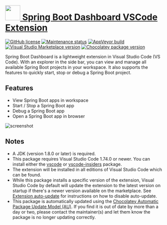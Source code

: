 # [<img src="https://cdn.jsdelivr.net/gh/dgalbraith/chocolatey-packages@7da8969e10613a6b3508add2291c6b23a47844d9/icons/vscode-spring-boot-dashboard.png" width="48" height="48" /> Spring Boot Dashboard VSCode Extension](<https://chocolatey.org/packages/vscode-spring-boot-dashboard>)

[![GitHub license](https://img.shields.io/badge/license-MIT-green.svg)](https://github.com/microsoft/vscode-spring-boot-dashboard/blob/master/LICENSE)
[![Maintenance status](https://img.shields.io/badge/maintained%3F-yes-green.svg)](https://gitHub.com/dgalbraith/chocolatey-packages/graphs/commit-activity)
[![AppVeyor build](https://img.shields.io/appveyor/ci/dgalbraith/chocolatey-packages)](https://ci.appveyor.com/project/dgalbraith/chocolatey-packages)
[![Visual Studio Marketplace version](https://img.shields.io/visual-studio-marketplace/v/vscjava.vscode-spring-boot-dashboard?label=Marketplace)](https://marketplace.visualstudio.com/items?itemName=vscjava.vscode-spring-boot-dashboard)
[![Chocolatey package version](https://img.shields.io/chocolatey/v/vscode-spring-boot-dashboard?label=Chocolatey)](<https://chocolatey.org/packages/vscode-spring-boot-dashboard>)

Spring Boot Dashboard is a lightweight extension in Visual Studio Code (VS Code). With an explorer in the side bar, you can view and manage all available Spring Boot projects in your workspace. It also supports the features to quickly start, stop or debug a Spring Boot project.

## Features

* View Spring Boot apps in workspace
* Start / Stop a Spring Boot app
* Debug a Spring Boot app
* Open a Spring Boot app in browser

![screenshot](https://cdn.jsdelivr.net/gh/dgalbraith/chocolatey-packages@7da8969e10613a6b3508add2291c6b23a47844d9/automatic/vscode-spring-boot-dashboard/screenshot.png)

## Notes

* A JDK (version 1.8.0 or later) is required.
* This package requires Visual Studio Code 1.74.0 or newer.
  You can install either the [vscode](https://chocolatey.org/packages/vscode) or [vscode-insiders](https://chocolatey.org/packages/vscode-insiders) package.
* The extension will be installed in all editions of Visual Studio Code which can be found.
* While this package installs a specific version of the extension, Visual Studio Code by default will update the extension to the latest version on startup if there's a newer version available on the marketplace.
  See [Extension auto-update](https://code.visualstudio.com/docs/editor/extension-gallery#_extension-autoupdate) for instructions on how to disable auto-update.
* This package is automatically updated using the [Chocolatey Automatic Package Update Model (AU)](https://github.com/majkinetor/au/blob/master/README.md).
  If you find it is out of date by more than a day or two, please contact the maintainer(s) and let them know the package is no longer updating correctly.
